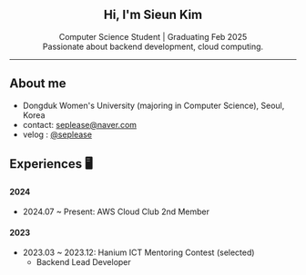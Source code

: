 <div align="center">
<h2> Hi, I'm Sieun Kim </h2>
Computer Science Student | Graduating Feb 2025<br>
Passionate about backend development, cloud computing.
</div>

- - -

## About me
- Dongduk Women's University (majoring in Computer Science), Seoul, Korea
- contact: <seplease@naver.com>
- velog : [@seplease](https://velog.io/@seplease)

## Experiences 🖥️
#### 2024

- 2024.07 ~ Present: AWS Cloud Club 2nd Member

#### 2023

- 2023.03 ~ 2023.12: Hanium ICT Mentoring Contest (selected)
  - Backend Lead Developer
